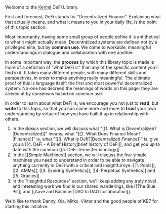 Welcome to the [Kernel](https://www.kernel.community/en/) DeFi Library. 

First and foremost, DeFi stands for "Decentralized Finance". Explaining what that actually means, and what it means to you in your daily life, is the point of this topic section. 

Most importantly, having some small group of people define it is antithetical to what it might actually mean. Decentralized systems are defined not by a privileged elite, but by **common use**. We come to workable, meaningful understandings in dialogue and collaboration with one another.

In some important way, the **process** by which this library topic is made is more of a definition of "what DeFi is" than any of the specific content you'll find in it. It takes many different people, with many different skills and perspectives, in order to make anything really meaningful. The ultimate proof of this is language itself: the first and most powerful decentralized system. No-one has decreed the meanings of words on this page: they are arrived at by consensus based on common use.

In order to learn about what DeFi is, we encourage you not just to **read**, but **write** to this topic, so that you can come more and more to **trust** your own understanding by virtue of how you have built it up in relationship with others.

1. In the *Basics* section, we will discuss what "[[1. What is Decentralized?|Decentralized]]" means, what "[[2. What Does Finance Mean?|Finance]]" is, what "[[3. What Is Defi?|Decentralized Finance]]" is, give you a [[4. DeFi - A Brief History|brief history of DeFi]], and get you up to date with the common [[5. DeFi Terms|terminology]].
2. In the [[Simple Machines]] section, we will discuss the five simple machines you need to understand in order to be able to navigate anything currently in DeFi with a critical and insightful eye: [[1. Pools]], [[2. AMMs]], [[3. Expiring Synthetics]], [[4. Perpetual Synthetics]] and [[5. Oracles]].
3. In the "Insightful Resources" section, we'll keep adding any truly novel and interesting work we find in our shared wanderings, like [[The Blue Pill]] and [[Aave and Balancer|DAO to DAO collaboration]].

We'd like to thank Danny, Ola, Mitko, Viktor and the good people of KB7 for starting this initiative.